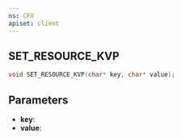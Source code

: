 ```yaml
---
ns: CFX
apiset: client
---
```

## SET_RESOURCE_KVP

```c
void SET_RESOURCE_KVP(char* key, char* value);
```


## Parameters
* **key**: 
* **value**: 

